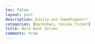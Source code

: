 ```yaml
---
toc: false
layout: post
description: Easily win GamePigeon!!
categories: [markdown, review_ticket]
title: Word Hunt Solver
comments: true
---
```

<table id="maina ">
</table>

<script>



</script>